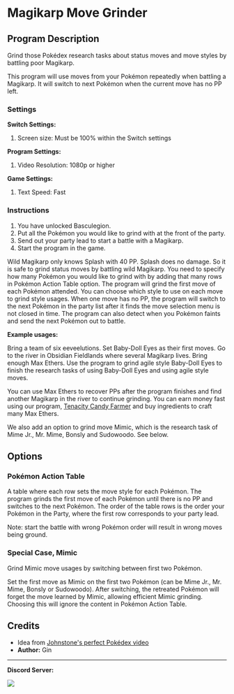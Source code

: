 # Magikarp Move Grinder

## Program Description

Grind those Pokédex research tasks about status moves and move styles by battling poor Magikarp.

This program will use moves from your Pokémon repeatedly when battling a Magikarp. It will switch to next Pokémon when the current move has no PP left.

<!-- <img src="../images/IngoBattleGrinder-0.png"> -->


### Settings

**Switch Settings:**
1. Screen size: Must be 100% within the Switch settings

**Program Settings:**
1. Video Resolution: 1080p or higher

**Game Settings:**
1. Text Speed: Fast


### Instructions

1. You have unlocked Basculegion.
2. Put all the Pokémon you would like to grind with at the front of the party.
3. Send out your party lead to start a battle with a Magikarp.
4. Start the program in the game.

<!-- <img src="../images/IngoBattleGrinder-1.png"> -->

Wild Magikarp only knows Splash with 40 PP. Splash does no damage. So it is safe to grind status moves by battling wild Magikarp.
You need to specify how many Pokémon you would like to grind with by adding that many rows in Pokémon Action Table option. The program will grind the first move of each Pokémon attended. You can choose which style to use on each move to grind style usages. When one move has no PP, the program will switch to the next Pokémon in the party list after it finds the move selection menu is not closed in time. The program can also detect when you Pokémon faints and send the next Pokémon out to battle.

**Example usages:**

Bring a team of six eeveelutions. Set Baby-Doll Eyes as their first moves. Go to the river in Obsidian Fieldlands where several Magikarp lives. Bring enough Max Ethers. Use the program to grind agile style Baby-Doll Eyes to finish the research tasks of using Baby-Doll Eyes and using agile style moves.

You can use Max Ethers to recover PPs after the program finishes and find another Magikarp in the river to continue grinding. You can earn money fast using our program, [Tenacity Candy Farmer](TenacityCandyFarmer.md) and buy ingredients to craft many Max Ethers.

We also add an option to grind move Mimic, which is the research task of Mime Jr., Mr. Mime, Bonsly and Sudowoodo. See below.

## Options


### Pokémon Action Table
A table where each row sets the move style for each Pokémon. The program grinds the first move of each Pokémon until there is no PP and switches to the next Pokémon.
The order of the table rows is the order your Pokémon in the Party, where the first row corresponds to your party lead.

Note: start the battle with wrong Pokémon order will result in wrong moves being ground.


### Special Case, Mimic
Grind Mimic move usages by switching between first two Pokémon.

Set the first move as Mimic on the first two Pokémon (can be Mime Jr., Mr. Mime, Bonsly or Sudowoodo).
After switching, the retreated Pokémon will forget the move learned by Mimic, allowing efficient Mimic grinding.
Choosing this will ignore the content in Pokémon Action Table.


## Credits

- Idea from [Johnstone's perfect Pokédex video](https://www.youtube.com/watch?v=MOVtMfpESz8)
- **Author:** Gin


<hr>

**Discord Server:** 

[<img src="https://canary.discordapp.com/api/guilds/695809740428673034/widget.png?style=banner2">](https://discord.gg/cQ4gWxN)
